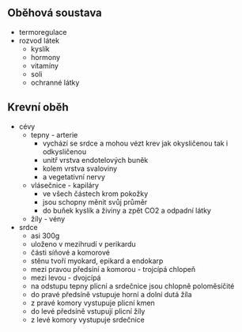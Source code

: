 ## Oběhová soustava

- termoregulace
- rozvod látek
  - kyslík
  - hormony
  - vitamíny
  - soli
  - ochranné látky

## Krevní oběh

- cévy
  - tepny - arterie
    - vychází se srdce a mohou vézt krev jak okysličenou tak i odkysličenou
    - unitř vrstva endotelových buněk
    - kolem vrstva svaloviny
    - a vegetativní nervy
  - vlásečnice - kapiláry
    - ve všech částech krom pokožky
    - jsou schopny měnit svůj průměr
    - do buňek kyslík a živiny a zpět CO2 a odpadní látky
  - žíly - vény
- srdce
  - asi 300g
  - uloženo v mezihrudí v perikardu
  - části síňové a komorové
  - stěnu tvoří myokard, epikard a endokarp
  - mezi pravou předsíní a komorou - trojcípá chlopeň
  - mezi levou - dvojcípá
  - na odstupu tepny plicní a srdečnice jsou chlopně poloměsíčité
  - do pravé předsíně vstupuje horní a dolní dutá žíla
  - z pravé komory vystupuje plicní kmen
  - do levé předsíně vstupují plicní žíly
  - z levé komory vystupuje srdečnice
